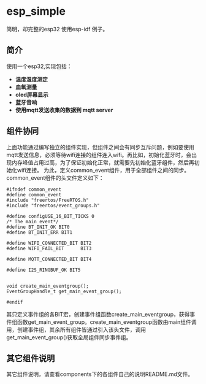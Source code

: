 # esp_simple
简明，却完整的esp32 使用esp-idf 例子。
## 简介
使用一个esp32,实现包括：
- **温度湿度测定**
- **血氧测量**
- **oled屏幕显示**
- **蓝牙音响**
- **使用mqtt发送收集的数据到 mqtt server**

## 组件协同
上面功能通过编写独立的组件实现，但组件之间会有同步互斥问题，例如要使用mqtt发送信息，必须等待wifi连接的组件连入wifi。再比如，初始化蓝牙时，会出现内存峰值占用过高，为了保证初始化正常，就需要先初始化蓝牙组件，然后再初始化wifi连接。
为此，定义common_event组件，用于全部组件之间的同步。
common_event组件的头文件定义如下：
```
#ifndef common_event
#define common_event
#include "freertos/FreeRTOS.h"
#include "freertos/event_groups.h"

#define configUSE_16_BIT_TICKS 0
/* The main event*/
#define BT_INIT_OK BIT0
#define BT_INIT_ERR BIT1

#define WIFI_CONNECTED_BIT BIT2
#define WIFI_FAIL_BIT      BIT3

#define MQTT_CONNECTED_BIT BIT4

#define I2S_RINGBUF_OK BIT5


void create_main_eventgroup();
EventGroupHandle_t get_main_event_group();

#endif
```
其只定义事件组的各BIT宏，创建事件组函数create_main_eventgroup，获得事件组函数get_main_event_group。create_main_eventgroup函数由main组件调用，创建事件组，其余所有组件皆通过引入该头文件，调用get_main_event_group()获取全局组件同步事件组。
## 其它组件说明
其它组件说明，请查看components下的各组件自己的说明README.md文件。

